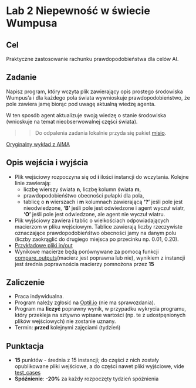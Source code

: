 # Lab 2 Niepewność w świecie Wumpusa

## Cel
Praktyczne zastosowanie rachunku prawdopodobieństwa dla celów AI.

## Zadanie
Napisz program, który wczyta plik zawierający opis prostego środowiska Wumpus’a i dla każdego pola świata wywnioskuje prawdopodobieństwo, że pole zawiera jamę biorąc pod uwagę aktualną wiedzę agenta.


W ten sposób agent aktualizuje swoją wiedzę o stanie środowiska (wnioskuje na temat nieobserwowalnej części świata).

>> Do odpalenia zadania lokalnie przyda się pakiet [misio](../misio).

[Oryginalny wykład z AIMA](http://aima.eecs.berkeley.edu/slides-pdf/chapter13.pdf)

## Opis wejścia i wyjścia

* Plik wejściowy rozpoczyna się od **i** ilości instancji do wczytania. Kolejne linie zawierają:
    * liczbę wierszy świata **n**, liczbę kolumn świata **m**,
    * prawdopodobieńśtwo obecności pułapki dla pola,
    * tablicę o **n** wierszach i **m** kolumnach zawierającą **‘?’** jeśli pole jest nieodwiedzone, **‘B’** jeśli pole jest odwiedzone i agent wyczuł wiatr, **‘O’** jeśli pole jest odwiedzone, ale agent nie wyczuł wiatru.
* Plik wyjściowy zawiera **i** tablic o wielkościach odpowiadających macierzom w pliku wejściowym. Tablice zawierają liczby rzeczywiste oznaczające prawdopodobieńśtwo obecności jamy na danym polu (liczby zaokrąglić do drugiego miejsca po przecinku np. 0.01, 0.20).
* [Przykładowe pliki in/out](test_cases)
* Wynikowe macierze będą porównywane za pomocą funkcji [compare_outputs](../misio/uncertain_wumpus/testing.py#L17)(macierz jest poprawna lub nie), wynikiem z instancji jest średnia poprawnościa macierzy pomnożona przez **15**

## Zaliczenie
* Praca indywidualna.
* Program należy zgłosić na [Optil.io](https://www.optil.io/optilion/problem/3159) (nie ma sprawozdania).
* Program ma **liczyć** poprawny wynik, w przypadku wykrycia programu, który przekleja na sztywno wpisane wartości (np. te z udostpęnionych plików wejściowych) nie zostanie uznany.
* Termin: **przed** kolejnymi zajęciami (tydzień)

## Punktacja
* **15** punktów - średnia z 15 instancji; do części z nich zostały opublikowane pliki wejściowe, a do części nawet pliki wyjściowe, vide [test_cases](test_cases)
* **Spóźnienie**: **-20%** za każdy rozpoczęty tydzień spóźnienia
